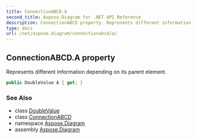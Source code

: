 ```yaml
---
title: ConnectionABCD.A
second_title: Aspose.Diagram for .NET API Reference
description: ConnectionABCD property. Represents different information depending on its parent element
type: docs
url: /net/aspose.diagram/connectionabcd/a/
---
```

## ConnectionABCD.A property

Represents different information depending on its parent element.

```csharp
public DoubleValue A { get; }
```

### See Also

* class [DoubleValue](../../doublevalue/)
* class [ConnectionABCD](../)
* namespace [Aspose.Diagram](../../connectionabcd/)
* assembly [Aspose.Diagram](../../../)


